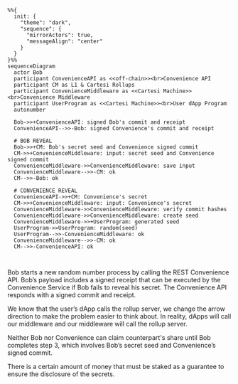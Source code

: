 ```mermaid
%%{
  init: {
    "theme": "dark",
    "sequence": {
      "mirrorActors": true,
      "messageAlign": "center"
    }
  }
}%%
sequenceDiagram
  actor Bob
  participant ConvenienceAPI as <<off-chain>><br>Convenience API
  participant CM as L1 & Cartesi Rollups
  participant ConvenienceMiddleware as <<Cartesi Machine>><br>Convenience Middleware
  participant UserProgram as <<Cartesi Machine>><br>User dApp Program
  autonumber

  Bob->>+ConvenienceAPI: signed Bob's commit and receipt
  ConvenienceAPI-->>-Bob: signed Convenience's commit and receipt

  # BOB REVEAL
  Bob->>+CM: Bob's secret seed and Convenience signed commit
  CM->>+ConvenienceMiddleware: input: secret seed and Convenience signed commit
  ConvenienceMiddleware->>ConvenienceMiddleware: save input
  ConvenienceMiddleware-->>-CM: ok
  CM-->>-Bob: ok

  # CONVENIENCE REVEAL
  ConvenienceAPI->>+CM: Convenience's secret
  CM->>+ConvenienceMiddleware: input: Convenience's secret
  ConvenienceMiddleware->>ConvenienceMiddleware: verify commit hashes
  ConvenienceMiddleware->>ConvenienceMiddleware: create seed
  ConvenienceMiddleware->>+UserProgram: generated seed
  UserProgram->>UserProgram: random(seed)
  UserProgram-->>-ConvenienceMiddleware: ok
  ConvenienceMiddleware-->>-CM: ok
  CM-->>-ConvenienceAPI: ok

  
```

Bob starts a new random number process by calling the REST Convenience API. Bob’s payload includes a signed receipt that can be executed by the Convenience Service if Bob fails to reveal his secret. The Convenience API responds with a signed commit and receipt.

We know that the user’s dApp calls the rollup server, we change the arrow direction to make the problem easier to think about. In reality, dApps will call our middleware and our middleware will call the rollup server.

Neither Bob nor Convenience can claim counterpart's share until Bob completes step 3, which involves Bob’s secret seed and Convenience’s signed commit.

There is a certain amount of money that must be staked as a guarantee to ensure the disclosure of the secrets.
